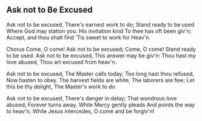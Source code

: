 ## Ask not to Be Excused

Ask not to be excused,
There's earnest work to do;
Stand ready to be used
Where God may station you.
His invitation kind
To thee has oft been giv'n;
Accept, and thou shalt find
'Tis sweet to work for Heav'n.

Chorus
Come, O come!
Ask not to be excused;
Come, O come!
Stand ready to be used.
Ask not to be excused,
This answer may be giv'n:
Thou hast my love abused,
Thou art excused from heav'n.

Ask not to be excused,
The Master calls today;
Too long hast thou refused,
Now hasten to obey.
The harvest fields are white,
The laborers are few;
Let this be thy delight,
The Master's work to do

Ask not to be excused,
There's danger in delay;
That wondrous love abused,
Forever turns away.
While Mercy gently pleads
And points the way to heav'n,
While Jesus intercedes,
O come and be forgiv'n!